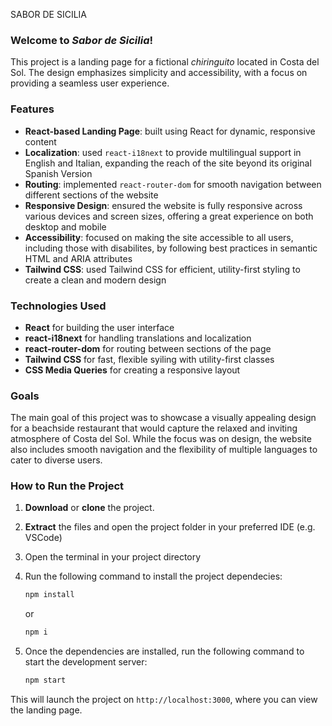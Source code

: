 SABOR DE SICILIA

### Welcome to *Sabor de Sicilia*!

This project is a landing page for a fictional *chiringuito* located in Costa del Sol. The design emphasizes simplicity and accessibility, with a focus on providing a seamless user experience.

### Features

  - **React-based Landing Page**: built using React for dynamic, responsive content
  - **Localization**: used `react-i18next` to provide multilingual support in English and Italian, expanding the reach of the site beyond its original Spanish Version
  - **Routing**: implemented `react-router-dom` for smooth navigation between different sections of the website
  - **Responsive Design**: ensured the website is fully responsive across various devices and screen sizes, offering a great experience on both desktop and mobile
  - **Accessibility**: focused on making the site accessible to all users, including those with disabilites, by following best practices in semantic HTML and ARIA attributes
  - **Tailwind CSS**: used Tailwind CSS for efficient, utility-first styling to create a clean and modern design


### Technologies Used

  - **React** for building the user interface
  - **react-i18next** for handling translations and localization
  - **react-router-dom** for routing between sections of the page
  - **Tailwind CSS** for fast, flexible syiling with utility-first classes
  - **CSS Media Queries** for creating a responsive layout


### Goals

The main goal of this project was to showcase a visually appealing design for a beachside restaurant that would capture the relaxed and inviting atmosphere of Costa del Sol. While the focus was on design, the website also includes smooth navigation and the flexibility of multiple languages to cater to diverse users.


### How to Run the Project

  1. **Download** or **clone** the project.
  2. **Extract** the files and open the project folder in your preferred IDE (e.g. VSCode)
  3. Open the terminal in your project directory
  4. Run the following command to install the project dependecies:
     
     ```bash
     npm install
     ```
     
     or
     
     ```bash
     npm i
     ```
     
  6. Once the dependencies are installed, run the following command to start the development server:
     
     ```bash
     npm start
     ```
     
  This will launch the project on `http://localhost:3000`, where you can view the landing page.
